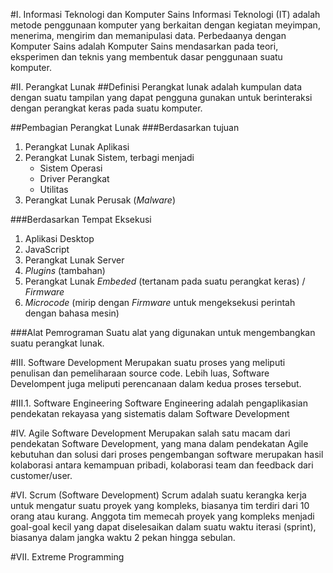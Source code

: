 #I. Informasi Teknologi dan Komputer Sains
Informasi Teknologi (IT) adalah metode  penggunaan komputer yang berkaitan dengan kegiatan meyimpan, menerima, mengirim dan memanipulasi data. Perbedaanya dengan Komputer Sains adalah Komputer Sains mendasarkan pada teori, eksperimen dan teknis yang membentuk dasar penggunaan suatu komputer.

#II. Perangkat Lunak
##Definisi
Perangkat lunak adalah kumpulan data dengan suatu tampilan yang dapat pengguna gunakan untuk berinteraksi dengan perangkat keras pada suatu komputer. 

##Pembagian Perangkat Lunak
###Berdasarkan tujuan
1. Perangkat Lunak Aplikasi
2. Perangkat Lunak Sistem, terbagi menjadi
	* Sistem Operasi
	* Driver Perangkat
	* Utilitas
3. Perangkat Lunak Perusak (*Malware*)

###Berdasarkan Tempat Eksekusi
1. Aplikasi Desktop
2. JavaScript
3. Perangkat Lunak Server
4. *Plugins* (tambahan)
5. Perangkat Lunak *Embeded* (tertanam pada suatu perangkat keras) / *Firmware*
6. *Microcode* (mirip dengan *Firmware* untuk mengeksekusi perintah dengan bahasa mesin)

###Alat Pemrograman
Suatu alat yang digunakan untuk mengembangkan suatu perangkat lunak.

#III. Software Development
Merupakan suatu proses yang meliputi penulisan dan pemeliharaan source code. Lebih luas, Software Develompent juga meliputi perencanaan dalam kedua proses tersebut.


#III.1. Software Engineering
Software Engineering adalah pengaplikasian pendekatan rekayasa yang sistematis dalam Software Development

#IV. Agile Software Development
Merupakan salah satu macam dari pendekatan Software Development, yang mana dalam pendekatan Agile kebutuhan dan solusi dari proses pengembangan software merupakan hasil kolaborasi antara kemampuan pribadi, kolaborasi team dan feedback dari customer/user.

#VI. Scrum (Software Development)
Scrum adalah suatu kerangka kerja untuk mengatur suatu proyek yang kompleks, biasanya tim terdiri dari 10  orang atau kurang.
Anggota tim memecah proyek yang kompleks menjadi goal-goal kecil yang dapat diselesaikan dalam suatu waktu iterasi (sprint), biasanya dalam jangka waktu 2 pekan hingga sebulan.

#VII. Extreme Programming


